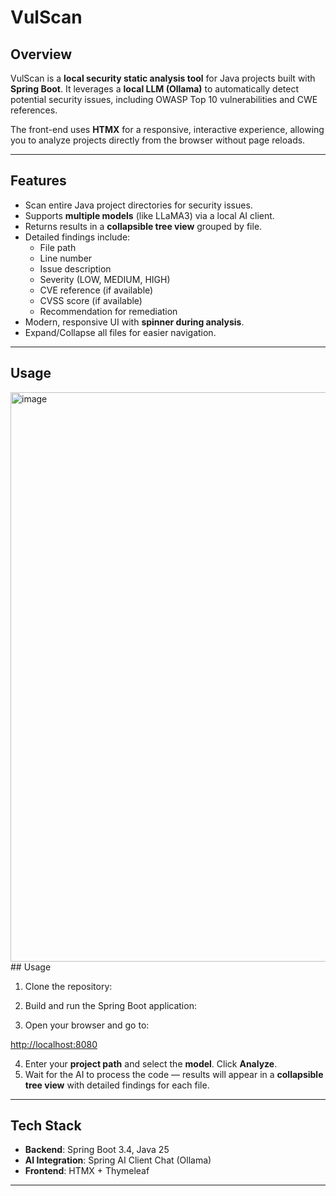 # VulScan

## Overview

VulScan is a **local security static analysis tool** for Java projects built with **Spring Boot**. It leverages a **local LLM (Ollama)** to automatically detect potential security issues, including OWASP Top 10 vulnerabilities and CWE references.  

The front-end uses **HTMX** for a responsive, interactive experience, allowing you to analyze projects directly from the browser without page reloads.

---

## Features

- Scan entire Java project directories for security issues.  
- Supports **multiple models** (like LLaMA3) via a local AI client.  
- Returns results in a **collapsible tree view** grouped by file.  
- Detailed findings include:
  - File path
  - Line number
  - Issue description
  - Severity (LOW, MEDIUM, HIGH)
  - CVE reference (if available)
  - CVSS score (if available)
  - Recommendation for remediation
- Modern, responsive UI with **spinner during analysis**.  
- Expand/Collapse all files for easier navigation.  

---

## Usage
<img width="1916" height="911" alt="image" src="https://github.com/user-attachments/assets/bdf60450-d2eb-4dcb-ac3f-9a301a61b0ee" />
## Usage

1. Clone the repository:

2. Build and run the Spring Boot application:

3. Open your browser and go to:

[http://localhost:8080](http://localhost:8080)

4. Enter your **project path** and select the **model**. Click **Analyze**.
5. Wait for the AI to process the code — results will appear in a **collapsible tree view** with detailed findings for each file.

---

## Tech Stack

* **Backend**: Spring Boot 3.4, Java 25
* **AI Integration**: Spring AI Client Chat (Ollama)
* **Frontend**: HTMX + Thymeleaf

---
